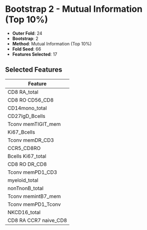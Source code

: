 # Bootstrap 2 - Mutual Information (Top 10%)

- **Outer Fold**: 24
- **Bootstrap**: 2
- **Method**: Mutual Information (Top 10%)
- **Fold Seed**: 66
- **Features Selected**: 17

## Selected Features

| Feature |
|---------|
| CD8 RA_total |
| CD8 RO CD56_CD8 |
| CD14mono_total |
| CD27IgD_Bcells |
| Tconv memTIGIT_mem |
| Ki67_Bcells |
| Tconv memDR_CD3 |
| CCR5_CD8RO |
| Bcells Ki67_total |
| CD8 RO DR_CD8 |
| Tconv memPD1_CD3 |
| myeloid_total |
| nonTnonB_total |
| Tconv memintB7_mem |
| Tconv memPD1_Tconv |
| NKCD16_total |
| CD8 RA CCR7 naive_CD8 |
